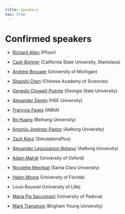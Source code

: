 ```yaml
---
title: Speakers
nav: true
---
```


# Confirmed speakers

* [Richard Allen](https://pubmed.ncbi.nlm.nih.gov/27069777/) (Pfizer)

* [Cash Bortner](https://cbortner.github.io) (California State University, Stanislaus)

* [Andrew Brouwer](https://sph.umich.edu/faculty-profiles/brouwer_andrew.html) (University of Michigan)

* [Shaoshi Chen](http://www.mmrc.iss.ac.cn/~schen/) (Chinese Academy of Sciences) 

* [Gerardo Chowell-Puente](https://publichealth.gsu.edu/profile/gerardo-chowell/) (Georgia State University)

* [Alexander Demin](https://sumiya11.github.io) (HSE University)

* [François Fages](https://lifeware.inria.fr/wiki/Fages/Publications) (INRIA)

* [Bo Huang](https://scholar.google.com/citations?user=3k2oS1YAAAAJ&hl=zh-CN) (Beihang University)

* [Antonio Jiménez-Pastor](https://homes.cs.aau.dk/~ajpa/) (Aalborg University)

* [Zack Kenz](https://www.simulations-plus.com/people/zackary-kenz/) (SimulationsPlus)

* [Alexander Leguizamon Robayo](https://vbn.aau.dk/en/persons/153046) (Aalborg University)
  
* [Adam Mahdi](https://www.oii.ox.ac.uk/people/profiles/adam-mahdi/) (University of Oxford)

* [Nicolette Meshkat](https://www.scu.edu/cas/mathcs/faculty-and-staff/nicolette-meshkat/) (Santa Clara University)

* [Helen Moore](https://directory.ufhealth.org/moore-helen) (University of Florida)

* Louis Roussel (University of Lille)

* [Maria Pia Saccomani](https://www.dei.unipd.it/~pia/) (University of Padova)

* [Mark Transtrum](https://physics.byu.edu/faculty/transtrum/index) (Brigham Young University)
